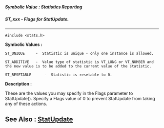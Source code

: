 ##### Symbolic Value : Statistics Reporting
##### ST_xxx - Flags for StatUpdate.
---
```
#include <stats.h>
```

**Symbolic Values :**

	ST_UNIQUE	  -  Statistic is unique - only one instance is allowed.

	ST_ADDITIVE	  -  Value type of statistic is VT_LONG or VT_NUMBER and the new value is to be added to the current value of the statistic.

	ST_RESETABLE	  -  Statistic is resetable to 0.


**Description :**

These are the values you may specify in the Flags parameter to StatUpdate(). Specify a Flags value of 0 to prevent StatUpdate from taking any of these actions.


**See Also :**
[StatUpdate](/domino-c-api-docs/reference/Func/StatUpdate)
---
